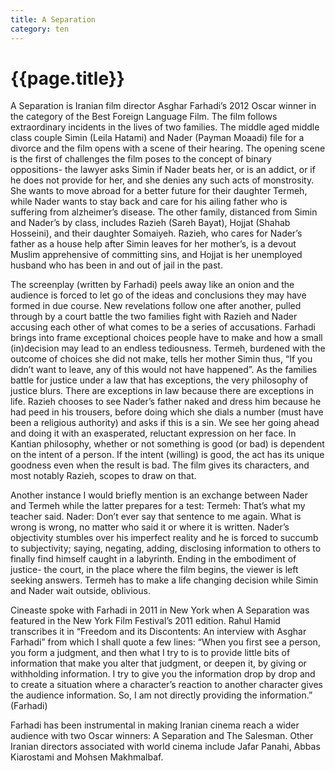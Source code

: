 ```yaml
---
title: A Separation
category: ten
---
```

# {{page.title}}

A Separation is Iranian film director Asghar Farhadi’s 2012 Oscar winner in the category of the Best Foreign Language Film. The film follows extraordinary incidents in the lives of two families. The middle aged middle class couple Simin (Leila Hatami) and Nader (Payman Moaadi) file for a divorce and the film opens with a scene of their hearing. The opening scene is the first of challenges the film poses to the concept of binary oppositions- the lawyer asks Simin if Nader beats her, or is an addict, or if he does not provide for her, and she denies any such acts of monstrosity. She wants to move abroad for a better future for their daughter Termeh, while Nader wants to stay back and care for his ailing father who is suffering from alzheimer’s disease. The other family, distanced from Simin and Nader’s by class, includes Razieh (Sareh Bayat), Hojjat (Shahab Hosseini), and their daughter Somaiyeh. Razieh, who cares for Nader’s father as a house help after Simin leaves for her mother’s, is a devout Muslim apprehensive of committing sins, and Hojjat is her unemployed husband who has been in and out of jail in the past.

The screenplay (written by Farhadi) peels away like an onion and the audience is forced to let go of the ideas and conclusions they may have formed in due course. New revelations follow one after another, pulled through by a court battle the two families fight with Razieh and Nader accusing each other of what comes to be a series of accusations. Farhadi brings into frame exceptional choices people have to make and how a small (in)decision may lead to an endless tediousness. Termeh, burdened with the outcome of choices she did not make, tells her mother Simin thus, “If you didn’t want to leave, any of this would not have happened”. As the families battle for justice under a law that has exceptions, the very philosophy of justice blurs. There are exceptions in law because there are exceptions in life. Razieh chooses to see Nader’s father naked and dress him because he had peed in his trousers, before doing which she dials a number (must have been a religious authority) and asks if this is a sin. We see her going ahead and doing it with an exasperated, reluctant expression on her face. In Kantian philosophy, whether or not something is good (or bad) is dependent on the intent of a person. If the intent (willing) is good, the act has its unique goodness even when the result is bad. The film gives its characters, and most notably Razieh, scopes to draw on that. 

Another instance I would briefly mention is an exchange between Nader and Termeh while the latter prepares for a test:
Termeh: That’s what my teacher said.
Nader: Don’t ever say that sentence to me again. What is wrong is wrong, no matter who said
it or where it is written.
Nader’s objectivity stumbles over his imperfect reality and he is forced to succumb to subjectivity; saying, negating, adding, disclosing information to others to finally find himself caught in a labyrinth. Ending in the embodiment of justice- the court, in the place where the film begins, the viewer is left seeking answers. Termeh has to make a life changing decision while Simin and Nader wait outside, oblivious.

Cineaste spoke with Farhadi in 2011 in New York when A Separation was featured in the New York Film Festival’s 2011 edition. Rahul Hamid transcribes it in “Freedom and its Discontents: An interview with Asghar Farhadi” from which I shall quote a few lines: “When you first see a person, you form a judgment, and then what I try to is to provide little bits of information that make you alter that judgment, or deepen it, by giving or withholding information. I try to give you the information drop by drop and to create a situation where a character’s reaction to another character gives the audience information. So, I am not directly providing the information.” (Farhadi)

Farhadi has been instrumental in making Iranian cinema reach a wider audience with two Oscar winners: A Separation and The Salesman. Other Iranian directors associated with world cinema include Jafar Panahi, Abbas Kiarostami and Mohsen Makhmalbaf.
